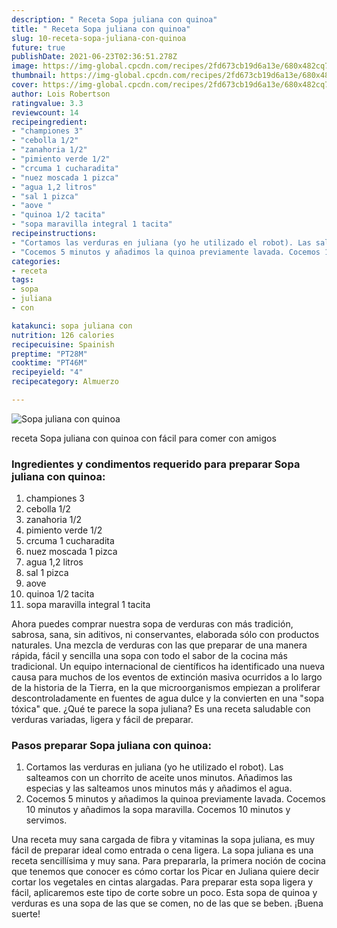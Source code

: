 ```yaml
---
description: " Receta Sopa juliana con quinoa"
title: " Receta Sopa juliana con quinoa"
slug: 10-receta-sopa-juliana-con-quinoa
future: true
publishDate: 2021-06-23T02:36:51.278Z
image: https://img-global.cpcdn.com/recipes/2fd673cb19d6a13e/680x482cq70/sopa-juliana-con-quinoa-foto-principal.jpg
thumbnail: https://img-global.cpcdn.com/recipes/2fd673cb19d6a13e/680x482cq70/sopa-juliana-con-quinoa-foto-principal.jpg
cover: https://img-global.cpcdn.com/recipes/2fd673cb19d6a13e/680x482cq70/sopa-juliana-con-quinoa-foto-principal.jpg
author: Lois Robertson
ratingvalue: 3.3
reviewcount: 14
recipeingredient:
- "championes 3"
- "cebolla 1/2"
- "zanahoria 1/2"
- "pimiento verde 1/2"
- "crcuma 1 cucharadita"
- "nuez moscada 1 pizca"
- "agua 1,2 litros"
- "sal 1 pizca"
- "aove "
- "quinoa 1/2 tacita"
- "sopa maravilla integral 1 tacita"
recipeinstructions:
- "Cortamos las verduras en juliana (yo he utilizado el robot). Las salteamos con un chorrito de aceite unos minutos. Añadimos las especias y las salteamos unos minutos más y añadimos el agua."
- "Cocemos 5 minutos y añadimos la quinoa previamente lavada. Cocemos 10 minutos y añadimos la sopa maravilla. Cocemos 10 minutos y servimos."
categories:
- receta
tags:
- sopa
- juliana
- con

katakunci: sopa juliana con 
nutrition: 126 calories
recipecuisine: Spainish
preptime: "PT28M"
cooktime: "PT46M"
recipeyield: "4"
recipecategory: Almuerzo

---
```



![Sopa juliana con quinoa](https://img-global.cpcdn.com/recipes/2fd673cb19d6a13e/680x482cq70/sopa-juliana-con-quinoa-foto-principal.jpg)

receta Sopa juliana con quinoa con fácil para comer con amigos

<!--inarticleads1-->

### Ingredientes y condimentos requerido para preparar Sopa juliana con quinoa:

1. championes 3
1. cebolla 1/2
1. zanahoria 1/2
1. pimiento verde 1/2
1. crcuma 1 cucharadita
1. nuez moscada 1 pizca
1. agua 1,2 litros
1. sal 1 pizca
1. aove 
1. quinoa 1/2 tacita
1. sopa maravilla integral 1 tacita

Ahora puedes comprar nuestra sopa de verduras con más tradición, sabrosa, sana, sin aditivos, ni conservantes, elaborada sólo con productos naturales. Una mezcla de verduras con las que preparar de una manera rápida, fácil y sencilla una sopa con todo el sabor de la cocina más tradicional. Un equipo internacional de científicos ha identificado una nueva causa para muchos de los eventos de extinción masiva ocurridos a lo largo de la historia de la Tierra, en la que microorganismos empiezan a proliferar descontroladamente en fuentes de agua dulce y la convierten en una &#34;sopa tóxica&#34; que. ¿Qué te parece la sopa juliana? Es una receta saludable con verduras variadas, ligera y fácil de preparar. 

<!--inarticleads2-->

### Pasos preparar Sopa juliana con quinoa:

1. Cortamos las verduras en juliana (yo he utilizado el robot). Las salteamos con un chorrito de aceite unos minutos. Añadimos las especias y las salteamos unos minutos más y añadimos el agua.
1. Cocemos 5 minutos y añadimos la quinoa previamente lavada. Cocemos 10 minutos y añadimos la sopa maravilla. Cocemos 10 minutos y servimos.


Una receta muy sana cargada de fibra y vitaminas la sopa juliana, es muy fácil de preparar ideal como entrada o cena ligera. La sopa juliana es una receta sencillísima y muy sana. Para prepararla, la primera noción de cocina que tenemos que conocer es cómo cortar los Picar en Juliana quiere decir cortar los vegetales en cintas alargadas. Para preparar esta sopa ligera y fácil, aplicaremos este tipo de corte sobre un poco. Esta sopa de quinoa y verduras es una sopa de las que se comen, no de las que se beben. 
¡Buena suerte!

